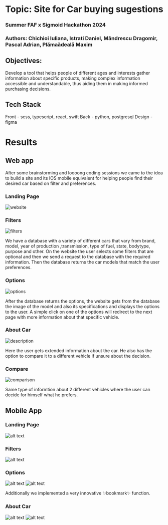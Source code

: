 # Topic: Site for Car buying sugestions

### Summer FAF x Sigmoid Hackathon 2024
### Authors: Chichioi Iuliana, Istrati Daniel, Mândrescu Dragomir, Pascal Adrian, Plămaădeală Maxim


## Objectives:

Develop a tool that helps people of different ages and interests gather information about specific products, making complex information accessible and understandable, thus aiding them in making informed purchasing decisions.


## Tech Stack

Front - scss, typescript, react, swift
Back - python, postgresql
Design - figma

# Results

## Web app

After some brainstorming and loooong coding sessions we came to the idea to build a site and its IOS mobile equivalent for helping people find their desired car based on filter and preferences. 

### Landing Page

![website](images/landing.png)
 
### Filters

![filters](images/filters.png)

We have a database with a variety of different cars that vary from brand, model, year of production ,transmission, type of fuel, state, bodytype, purpose and other. On the website the user selects some filters that are optional and then we send a request to the database with the required information. Then the database returns the car models that match the user preferences.

### Options

![options](images/options.png)

After the database returns the options, the website gets from the database the image of the model and also its specifications and displays the options to the user. A simple click on one of the options will redirect to the next page with more information about that specific vehicle.

### About Car

![description](images/description.png)

Here the user gets extended information about the car. He also has the option to compare it to a different vehicle if unsure about the decision.

### Compare
![comparison](images/comparison.png)

Same type of informtion about 2 different vehicles where the user can decide for himself what he prefers.


## Mobile App

### Landing Page

![alt text](images/welcome_phone.jpeg) 
 
### Filters

![alt text](images/filters_phone.jpeg) 

### Options

![alt text](images/suggested_phone.jpeg) 
![alt text](images/bookmark_phone.jpeg) 

Additionally we implemented a very innovative ✨bookmark✨ function.

### About Car

![alt text](images/about_phone2.jpeg) 
![alt text](images/about_phone.jpeg)

